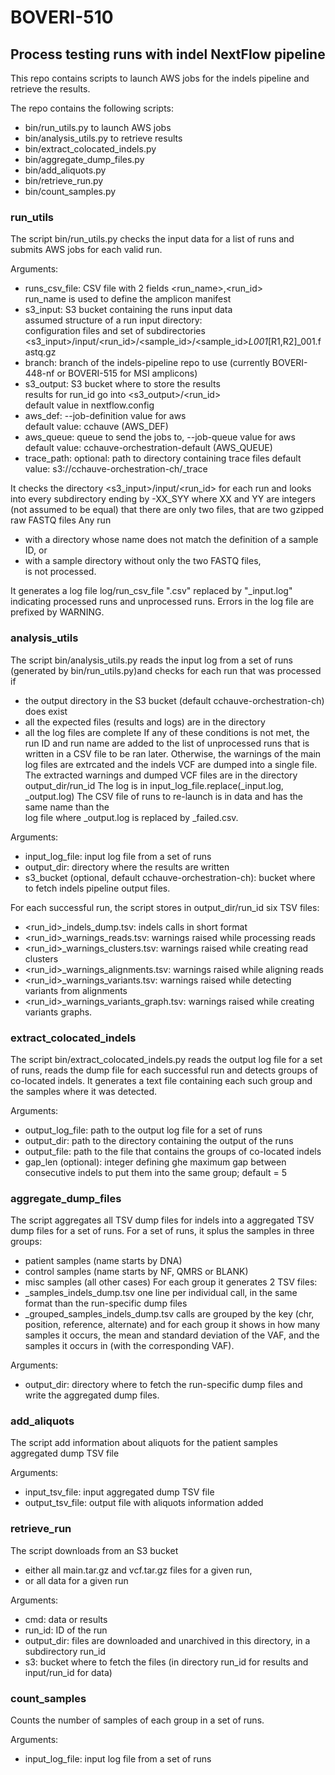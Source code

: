 # BOVERI-510
## Process testing runs with indel NextFlow pipeline

This repo contains scripts to launch AWS jobs for the indels pipeline and
retrieve the results.

The repo contains the following scripts:  
- bin/run_utils.py to launch AWS jobs  
- bin/analysis_utils.py to retrieve results  
- bin/extract_colocated_indels.py
- bin/aggregate_dump_files.py
- bin/add_aliquots.py
- bin/retrieve_run.py
- bin/count_samples.py

### run_utils
The script bin/run_utils.py checks the input data for a list of runs and submits
AWS jobs for each valid run.  

Arguments:  
- runs_csv_file: CSV file with 2 fields <run_name>,<run_id>  
  run_name is used to define the amplicon manifest  
- s3_input: S3 bucket containing the runs input data  
  assumed structure of a run input directory:  
  configuration files and set of subdirectories  
  <s3_input>/input/<run_id>/<sample_id>/<sample_id>_L001_[R1,R2]_001.fastq.gz  
- branch: branch of the indels-pipeline repo to use (currently BOVERI-448-nf or
  BOVERI-515 for MSI amplicons)
- s3_output: S3 bucket where to store the results  
  results for run_id go into <s3_output>/<run_id>  
  default value in nextflow.config  
- aws_def: --job-definition value for aws  
  default value: cchauve (AWS_DEF)  
- aws_queue: queue to send the jobs to, --job-queue value for aws  
  default value: cchauve-orchestration-default (AWS_QUEUE)  
- trace_path: optional: path to directory containing trace files
  default value: s3://cchauve-orchestration-ch/_trace

It checks the directory <s3_input>/input/<run_id> for each run and looks into
every subdirectory ending by -XX_SYY where XX and YY are integers (not assumed to
be equal) that there are only two files, that are two gzipped raw FASTQ files
Any run
- with a directory whose name does not match the definition of a sample ID, or  
- with a sample directory without only the two FASTQ files,  
is not processed.  

It generates a log file log/run_csv_file ".csv" replaced by "_input.log" indicating
processed runs and unprocessed runs. Errors in the log file are prefixed by
WARNING.

### analysis_utils
The script bin/analysis_utils.py reads the input log from a set of runs
(generated by bin/run_utils.py)and checks for each run that was
processed if
- the output directory in the S3 bucket (default cchauve-orchestration-ch)
  does exist
- all the expected files (results and logs) are in the directory
- all the log files are complete
If any of these conditions is not met, the run ID and run name are added to
the list of unprocessed runs that is written in a CSV file to be ran later.
Otherwise, the warnings of the main log files are extrcated and the indels
VCF are dumped into a single file.
The extracted warnings and dumped VCF files are in the directory
output_dir/run_id
The log is in input_log_file.replace(_input.log, _output.log)
The CSV file of runs to re-launch is in data and has the same name than the  
log file where _output.log is replaced by _failed.csv.

Arguments:
- input_log_file: input log file from a set of runs
- output_dir: directory where the results are written
- s3_bucket (optional, default cchauve-orchestration-ch): bucket where to
  fetch indels pipeline output files.

For each successful run, the script stores in output_dir/run_id six TSV files:  
- <run_id>_indels_dump.tsv: indels calls in short format
- <run_id>_warnings_reads.tsv: warnings raised while processing reads
- <run_id>_warnings_clusters.tsv: warnings raised while creating read clusters
- <run_id>_warnings_alignments.tsv: warnings raised while aligning reads
- <run_id>_warnings_variants.tsv: warnings raised while detecting variants from
  alignments
- <run_id>_warnings_variants_graph.tsv: warnings raised while creating variants
  graphs.

### extract_colocated_indels
The script bin/extract_colocated_indels.py reads the output log file for a set
of runs, reads the dump file for each successful run and detects groups of
co-located indels. It generates a text file containing each such group and the
samples where it was detected.

Arguments:
- output_log_file: path to the output log file for a set of runs
- output_dir: path to the directory containing the output of the runs
- output_file: path to the file that contains the groups of co-located
  indels
- gap_len (optional): integer defining ghe maximum gap between consecutive
  indels to put them into the same group; default = 5

### aggregate_dump_files
The script aggregates all TSV dump files for indels into a aggregated TSV dump files
for a set of runs. For a set of runs, it splus the samples in three groups:
- patient samples (name starts by DNA)
- control samples (name starts by NF, QMRS or BLANK)
- misc samples (all other cases)
For each group it generates 2 TSV files:
- <group>_samples_indels_dump.tsv
  one line per individual call, in the same format than the run-specific dump files
- <group>_grouped_samples_indels_dump.tsv
  calls are grouped by the key (chr, position, reference, alternate)
  and for each group it shows in how many samples it occurs, the mean and standard
  deviation of the VAF, and the samples it occurs in (with the corresponding VAF).

Arguments:
 - output_dir: directory where to fetch the run-specific dump files and write the
   aggregated dump files.

### add_aliquots
The script add information about aliquots for the patient samples aggregated
dump TSV file

Arguments:
- input_tsv_file: input aggregated dump TSV file
- output_tsv_file: output file with aliquots information added

### retrieve_run
The script downloads from an S3 bucket
- either all main.tar.gz and vcf.tar.gz files for a given run,
- or all data for a given run

Arguments:
- cmd: data or results
- run_id: ID of the run
- output_dir: files are downloaded and unarchived in this directory, in a
  subdirectory run_id
- s3: bucket where to fetch the files (in directory run_id for results and input/run_id
  for data)

### count_samples
Counts the number of samples of each group in a set of runs.

Arguments:
-  input_log_file: input log file from a set of runs

